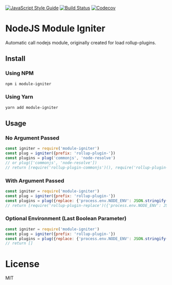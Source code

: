
[![JavaScript Style Guide](https://img.shields.io/badge/code_style-standard-brightgreen.svg)](https://standardjs.com)
[![Build Status](https://travis-ci.org/ekoeryanto/module-igniter.svg?branch=master)](https://travis-ci.org/ekoeryanto/module-igniter)
[![Codecov](https://img.shields.io/codecov/c/github/ekoeryanto/module-igniter.svg)](https://codecov.io/gh/ekoeryanto/module-igniter)

# NodeJS Module Igniter 
Automatic call nodejs module, originally created for load rollup-plugins.

## Install

### Using NPM

```bash
npm i module-igniter
```
### Using Yarn
```bash
yarn add module-igniter
```

## Usage

### No Argument Passed

```js
const igniter = require('module-igniter')
const plug = igniter({prefix: 'rollup-plugin-'})
const plugins = plug('commonjs', 'node-resolve')
// or plug(['commonjs', 'node-resolve'])
// return [require('rollup-plugin-commonjs')(), require('rollup-plugin-node-resolve')()]
```

### With Argument Passed

```js
const igniter = require('module-igniter')
const plug = igniter({prefix: 'rollup-plugin-'})
const plugins = plug({replace: {'process.env.NODE_ENV': JSON.stringify(environment)})
// return [require('rollup-plugin-replace')({'process.env.NODE_ENV': JSON.stringify(environment)})]
```

### Optional Environment (Last Boolean Parameter)
```js
const igniter = require('module-igniter')
const plug = igniter({prefix: 'rollup-plugin-'})
const plugins = plug({replace: {'process.env.NODE_ENV': JSON.stringify(environment)}, false)
// return []
```

# License
MIT
